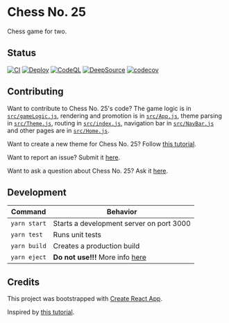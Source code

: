 # Chess No. 25
Chess game for two.

## Status
[![CI](https://github.com/romw314/chess-no-25/actions/workflows/node.js.yml/badge.svg)](https://github.com/romw314/chess-no-25/actions/workflows/node.js.yml)
[![Deploy](https://github.com/romw314/chess-no-25/actions/workflows/react-deploy.yml/badge.svg)](https://github.com/romw314/chess-no-25/actions/workflows/react-deploy.yml)
[![CodeQL](https://github.com/romw314/chess-no-25/actions/workflows/github-code-scanning/codeql/badge.svg)](https://github.com/romw314/chess-no-25/actions/workflows/github-code-scanning/codeql)
[![DeepSource](https://app.deepsource.com/gh/romw314/chess-no-25.svg/?label=active+issues&show_trend=false&token=C3QiHXLCjHe6OKzO5dJvC3Rn)](https://app.deepsource.com/gh/romw314/chess-no-25/)
[![codecov](https://codecov.io/gh/romw314/chess-no-25/graph/badge.svg?token=4O3JPDQ3O3)](https://codecov.io/gh/romw314/chess-no-25)

## Contributing
Want to contribute to Chess No. 25's code? The game logic is in [`src/gameLogic.js`](src/gameLogic.js), rendering and promotion is in [`src/App.js`](src/App.js), theme parsing in [`src/Theme.js`](src/Theme.js), routing in [`src/index.js`](src/index.js), navigation bar in [`src/NavBar.js`](src/NavBar.js) and other pages are in [`src/Home.js`](src/Home.js).

Want to create a new theme for Chess No. 25? Follow [this tutorial](https://chess-no-25-docs.vercel.app/tutorial-creating-your-custom-theme).

Want to report an issue? Submit it [here](https://github.com/romw314/chess-no-25/issues/new/choose).

Want to ask a question about Chess No. 25? Ask it [here](https://github.com/romw314/chess-no-25/discussions/new?category=q-a).

## Development
| Command | Behavior |
|---|---|
| `yarn start` | Starts a development server on port 3000 |
| `yarn test` | Runs unit tests |
| `yarn build` | Creates a production build |
| `yarn eject` | **Do not use!!!** More info [here](https://create-react-app.dev/docs/available-scripts/#npm-run-eject)

## Credits
This project was bootstrapped with [Create React App](https://github.com/facebook/create-react-app).

Inspired by [this tutorial](https://react.dev/learn/tutorial-tic-tac-toe).
